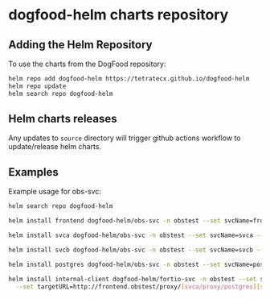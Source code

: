 # dogfood-helm charts repository

## Adding the Helm Repository

To use the charts from the DogFood repository:

```bash
helm repo add dogfood-helm https://tetratecx.github.io/dogfood-helm
helm repo update
helm search repo dogfood-helm
```

## Helm charts releases

Any updates to `source` directory will trigger github actions workflow to update/release helm charts.

## Examples

Example usage for obs-svc:
```bash
helm search repo dogfood-helm

helm install frontend dogfood-helm/obs-svc -n obstest --set svcName=frontend --set svcVersion=v1

helm install svca dogfood-helm/obs-svc -n obstest --set svcName=svca --set svcVersion=v1

helm install svcb dogfood-helm/obs-svc -n obstest --set svcName=svcb --set svcVersion=v1

helm install postgres dogfood-helm/obs-svc -n obstest --set svcName=postgres --set svcVersion=v1

helm install internal-client dogfood-helm/fortio-svc -n obstest --set svcName=internal-client --set svcVersion=v1 \
  --set targetURL=http://frontend.obstest/proxy/[svca/proxy/postgres][svcb/proxy/postgres]
```

